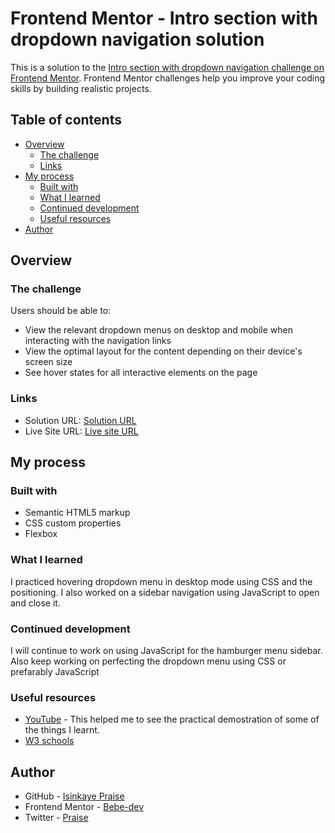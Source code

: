 # Frontend Mentor - Intro section with dropdown navigation solution

This is a solution to the [Intro section with dropdown navigation challenge on Frontend Mentor](https://www.frontendmentor.io/challenges/intro-section-with-dropdown-navigation-ryaPetHE5). Frontend Mentor challenges help you improve your coding skills by building realistic projects. 

## Table of contents

- [Overview](#overview)
  - [The challenge](#the-challenge)
  - [Links](#links)
- [My process](#my-process)
  - [Built with](#built-with)
  - [What I learned](#what-i-learned)
  - [Continued development](#continued-development)
  - [Useful resources](#useful-resources)
- [Author](#author)

## Overview

### The challenge

Users should be able to:

- View the relevant dropdown menus on desktop and mobile when interacting with the navigation links
- View the optimal layout for the content depending on their device's screen size
- See hover states for all interactive elements on the page

### Links

- Solution URL: [Solution URL](https://github.com/Bebe-dev/intro-section-with-dropdown-nav)
- Live Site URL: [Live site URL](https://bebe-dev.github.io/intro-section-with-dropdown-nav/)

## My process

### Built with

- Semantic HTML5 markup
- CSS custom properties
- Flexbox

### What I learned

I practiced hovering dropdown menu in desktop mode using CSS and the positioning. I also worked on a sidebar navigation using JavaScript to open and close it.

### Continued development

I will continue to work on using JavaScript for the hamburger menu sidebar. Also keep working on perfecting the dropdown menu using CSS or prefarably JavaScript

### Useful resources

- [YouTube](https://www.youtube.com) - This helped me to see the practical demostration of some of the things I learnt.
- [W3 schools](https://www.w3schools.com) 
## Author

- GitHub - [Isinkaye Praise](https://github.com/Bebe-dev)
- Frontend Mentor - [Bebe-dev](https://www.frontendmentor.io/profile/Bebe-dev)
- Twitter - [Praise](https://www.twitter.com/fisayo2_5)
